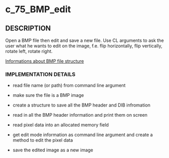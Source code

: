 # c_75_BMP_edit

## DESCRIPTION

Open a BMP file then edit and save a new file. Use CL arguments to ask the user what he wants to edit on the image, f.e. flip horizontally, flip vertically, rotate left, rotate right.

[Informations about BMP file structure](https://en.wikipedia.org/wiki/BMP_file_format)

### IMPLEMENTATION DETAILS

- read file name (or path) from command line argument

- make sure the file is a BMP image

- create a structure to save all the BMP header and DIB infromation

- read in all the BMP header information and print them on screen

- read pixel data into an allocated memory field

- get edit mode information as command line argument and create a method to edit the pixel data

- save the edited image as a new image

